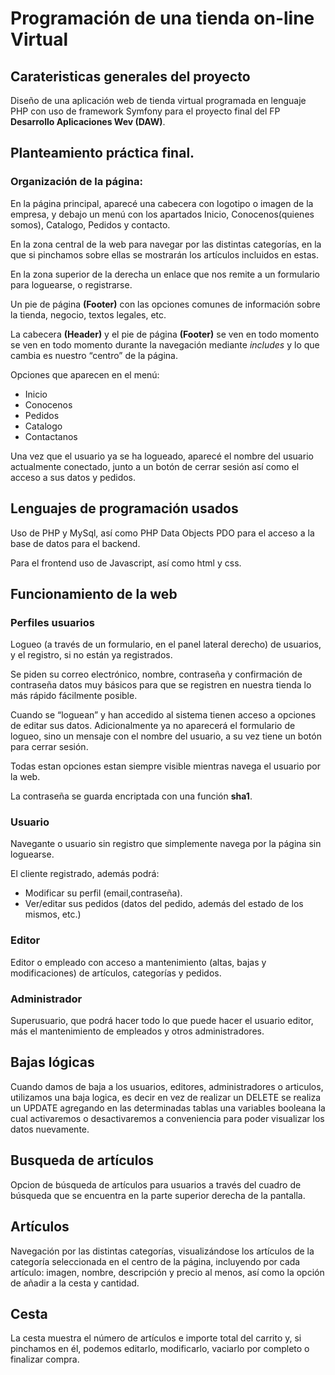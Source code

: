 # Programación de una tienda on-line Virtual

## Carateristicas generales del proyecto

Diseño de una aplicación web de tienda virtual programada en lenguaje PHP con uso de framework Symfony para el proyecto final del FP **Desarrollo Aplicaciones Wev (DAW)**.

## Planteamiento práctica final.

### Organización de la página:
En la página principal, aparecé una cabecera con logotipo o imagen de la empresa, y debajo un menú con los apartados Inicio, Conocenos(quienes somos), Catalogo, Pedidos y contacto.

En la zona central de la web para navegar por las distintas categorías, en la que si pinchamos sobre ellas se mostrarán los artículos incluidos en estas.

En la zona superior de la derecha un enlace que nos remite a un formulario para loguearse, o registrarse.

Un pie de página **(Footer)** con las opciones comunes de información sobre la tienda, negocio, textos legales, etc.

La cabecera **(Header)**  y el pie de página **(Footer)** se ven en todo momento se ven en todo momento durante la navegación mediante *includes* y lo que cambia es nuestro “centro” de la página.

Opciones que aparecen en el menú:
- Inicio
- Conocenos
- Pedidos
- Catalogo
- Contactanos

Una vez que el usuario ya se ha logueado, aparecé el nombre del usuario actualmente conectado, junto a un botón de cerrar sesión así como el acceso a sus datos y pedidos.

## Lenguajes de programación usados
Uso de PHP y MySql, así como PHP Data Objects PDO para el acceso a la base de datos para el backend.

Para el frontend uso de Javascript, así como html y css.

## Funcionamiento de la web
### Perfiles usuarios
Logueo (a través de un formulario, en el panel lateral derecho) de usuarios, y el registro, si no están ya registrados.

Se piden su correo electrónico, nombre, contraseña y confirmación de contraseña datos muy básicos para que se registren en nuestra tienda lo más rápido fácilmente posible.

Cuando se “loguean” y han accedido al sistema tienen acceso a opciones de editar sus datos. Adicionalmente ya no aparecerá el formulario de logueo, sino un mensaje con el nombre del usuario, a su vez tiene un botón para cerrar sesión. 

Todas estan opciones estan siempre visible mientras navega el usuario por la web.

La contraseña se guarda encriptada con una función **sha1**.

### Usuario
Navegante o usuario sin registro que simplemente navega por la página sin loguearse. 

El cliente registrado, además podrá:
- Modificar su perfil (email,contraseña).
- Ver/editar sus pedidos (datos del pedido, además del estado de los mismos, etc.)

### Editor
Editor o empleado con acceso a mantenimiento (altas, bajas y modificaciones) de artículos, categorías y pedidos.

### Administrador 
Superusuario, que podrá hacer todo lo que puede hacer el usuario editor, más el mantenimiento de empleados y otros administradores.

## Bajas lógicas
Cuando damos de baja a los usuarios, editores, administradores o articulos, utilizamos una baja logica, es decir en vez de realizar un DELETE se realiza un UPDATE agregando en las determinadas tablas una variables booleana la cual activaremos o desactivaremos a conveniencia para poder visualizar los datos nuevamente.

## Busqueda de artículos
Opcion de búsqueda de artículos para usuarios a través del cuadro de búsqueda que se encuentra en la parte superior derecha de la pantalla.

## Artículos
Navegación por las distintas categorías, visualizándose los artículos de la categoría seleccionada en el centro de la página, incluyendo por cada artículo: imagen, nombre, descripción y precio al menos, así como la opción de añadir a la cesta y cantidad.

## Cesta
La cesta muestra el número de artículos e importe total del carrito y, si pinchamos en él, podemos editarlo, modificarlo, vaciarlo por completo o finalizar compra.